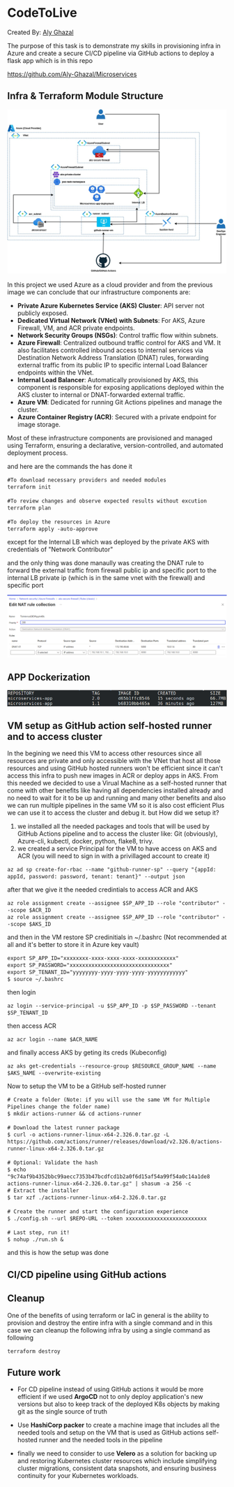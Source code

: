 # CodeToLive

Created By: [Aly Ghazal](https://www.linkedin.com/in/aly-ghazal/)

The purpose of this task is to demonstrate my skills in provisioning infra in Azure and create a secure CI/CD pipeline via GitHub actions to deploy a flask app which is in this repo

https://github.com/Aly-Ghazal/Microservices

## Infra & Terraform Module Structure

![Full Infra](docs/images/1.jpg)

In this project we used Azure as a cloud provider and from the previous image we can conclude that our infrastructure components are:

- **Private Azure Kubernetes Service (AKS) Cluster**: API server not publicly exposed.
- **Dedicated Virtual Network (VNet) with Subnets**: For AKS, Azure Firewall, VM, and ACR private endpoints.
- **Network Security Groups (NSGs)**: Control traffic flow within subnets.
- **Azure Firewall**: Centralized outbound traffic control for AKS and VM. It also facilitates controlled inbound access to internal services via Destination Network Address Translation (DNAT) rules, forwarding external traffic from its public IP to specific internal Load Balancer endpoints within the VNet.
- **Internal Load Balancer**: Automatically provisioned by AKS, this component is responsible for exposing applications deployed within the AKS cluster to internal or DNAT-forwarded external traffic.
- **Azure VM**: Dedicated for running Git Actions pipelines and manage the cluster.
- **Azure Container Registry (ACR)**: Secured with a private endpoint for image storage.

Most of these infrastructure components are provisioned and managed using Terraform, ensuring a declarative, version-controlled, and automated deployment process.

and here are the commands the has done it

```
#To download necessary providers and needed modules
terraform init

#To review changes and observe expected results without excution
terraform plan

#To deploy the resources in Azure
terraform apply -auto-approve
```

except for the Internal LB which was deployed by the private AKS with credentials of "Network Contributor"

and the only thing was done manaully was creating the DNAT rule to forward the external traffic from firewall public ip and specific port to the internal LB private ip (which is in the same vnet with the firewall) and specific port

![DNAT rule](docs/images/2.png)

## APP Dockerization

![Multi-stage effect](docs/images/3.png)

## VM setup as GitHub action self-hosted runner and to access cluster

In the begining we need this VM to access other resources since all resources are private and only accessible with the VNet that host all those resources and using GitHub hosted runners won't be efficient since it can't access this infra to push new images in ACR or deploy apps in AKS.
From this needed we decided to use a Virual Machine as a self-hosted runner that come with other benefits like having all dependencies installed already and no need to wait for it to be up and running and many other benefits and also we can run multiple pipelines in the same VM so it is also cost efficient
Plus we can use it to access the cluster and debug it.
but How did we setup it?

1. we installed all the needed packages and tools that will be used by GitHub Actions pipeline and to access the cluster like: Git (obviously), Azure-cli, kubectl, docker, python, flake8, trivy.
2. we created a service Principal for the VM to have access on AKS and ACR (you will need to sign in with a privillaged account to create it)

```
az ad sp create-for-rbac --name "github-runner-sp" --query "{appId: appId, password: password, tenant: tenant}" --output json
```

after that we give it the needed credintials to access ACR and AKS

```
az role assignment create --assignee $SP_APP_ID --role "contributor" --scope $ACR_ID
az role assignment create --assignee $SP_APP_ID --role "contributor" --scope $AKS_ID
```

and then in the VM restore SP credinitials in ~/.bashrc (Not recommended at all and it's better to store it in Azure key vault)

```
export SP_APP_ID="xxxxxxxx-xxxx-xxxx-xxxx-xxxxxxxxxxxx"
export SP_PASSWORD="xxxxxxxxxxxxxxxxxxxxxxxxxxxxxxxx"
export SP_TENANT_ID="yyyyyyyy-yyyy-yyyy-yyyy-yyyyyyyyyyyy"
$ source ~/.bashrc
```

then login

```
az login --service-principal -u $SP_APP_ID -p $SP_PASSWORD --tenant $SP_TENANT_ID
```

then access ACR

```
az acr login --name $ACR_NAME
```

and finally access AKS by geting its creds (Kubeconfig)

```
az aks get-credentials --resource-group $RESOURCE_GROUP_NAME --name $AKS_NAME --overwrite-existing
```

Now to setup the VM to be a GitHub self-hosted runner

```
# Create a folder (Note: if you will use the same VM for Multiple Pipelines change the folder name)
$ mkdir actions-runner && cd actions-runner

# Download the latest runner package
$ curl -o actions-runner-linux-x64-2.326.0.tar.gz -L https://github.com/actions/runner/releases/download/v2.326.0/actions-runner-linux-x64-2.326.0.tar.gz

# Optional: Validate the hash
$ echo "9c74af9b4352bbc99aecc7353b47bcdfcd1b2a0f6d15af54a99f54a0c14a1de8 actions-runner-linux-x64-2.326.0.tar.gz" | shasum -a 256 -c
# Extract the installer
$ tar xzf ./actions-runner-linux-x64-2.326.0.tar.gz

# Create the runner and start the configuration experience
$ ./config.sh --url $REPO-URL --token xxxxxxxxxxxxxxxxxxxxxxxxxx

# Last step, run it!
$ nohup ./run.sh &
```

and this is how the setup was done

## CI/CD pipeline using GitHub actions

## Cleanup

One of the benefits of using terraform or IaC in general is the ability to provision and destroy the entire infra with a single command and in this case we can cleanup the following infra by using a single command as following

```
terraform destroy
```

## Future work

- For CD pipeline instead of using GitHub actions it would be more efficient if we used **ArgoCD** not to only deploy application's new versions but also to keep track of the deployed K8s objects by making git as the single source of truth

- Use **HashiCorp packer** to create a machine image that includes all the needed tools and setup on the VM that is used as GitHub actions self-hosted runner and the needed tools in the pipeline

- finally we need to consider to use **Velero** as a solution for backing up and restoring Kubernetes cluster resources which include simplifying cluster migrations, consistent data snapshots, and ensuring business continuity for your Kubernetes workloads.
